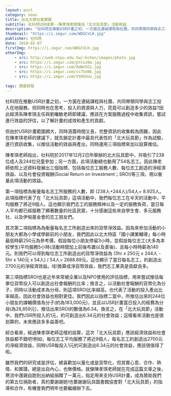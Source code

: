 ```yaml
---
layout: post
category: news
title: 台北大學社會實踐
subtitle: 社科院USR成果--陳孝琪老師推估「北大玩具節」活動效益
description: "社科院在推動USR計畫之初，一方面在連結課程與社團，共同帶領同學與志工投入在地服務，但同時也在思考，投入的資源與人力..."
thumbnail: "https://i.imgur.com/WDGCVLH.jpg"
publisher: 社科院
date: 2018-02-07
firstImg: https://i.imgur.com/WDGCVLH.jpg
otherImg:
    - src: http://web.ntpu.edu.tw/~hchen/images/photo.jpg
    - src: https://i.imgur.com/pYviz0m.jpg
    - src: https://i.imgur.com/9aWoSG1.jpg
    - src: https://i.imgur.com/cc7SnNE.jpg
    - src: https://i.imgur.com/VtHSSUu.jpg
    
tags: 調查研發
---
```


社科院在推動USR計畫之初，一方面在連結課程與社團，共同帶領同學與志工投入在地服務，但同時也在思考，投入的資源與人力，究竟可以創造多少的效益?因此經濟系陳孝琪主任與劉曦敏老師即建議，應該在方案服務過程中收集資訊，嘗試進行效益的評估，以了解計畫的成效和產生的貢獻。

但由於USR計畫範圍頗大，同時涵蓋時間又長，完整資訊的收集較為困難，因此在陳孝琪老師的建議下，就先鎖定計畫中最具代表性的「北大玩具節」作為試驗，進行資訊收集，以推估活動的效益與產出，同時運用三項指標來加以設算推估。

陳孝琪老師指出，社科院於2017年12月2日所舉辦的北大玩具節中，共吸引了238位成人及244位兒童參加；另一方面，此項活動總也動用了54名志工。因此陳老師依照上述資料發展出三個指標，包括每位志工服務人數、每位志工創造的淨經濟效益、以及社會投資報酬(Social Return on Investment；SROI)等三項，用以衡量此項活動的效益。

第一項指標為衡量每名志工所服務的人數，即 (238人+244人)/54人= 8.925人。此項指標代表了在「北大玩具節」這項活動中，我們每位志工在半天的活動中，平均服務了將近9個人。這也顯示我們志工的服務精神以及一定的服務負荷，當日每人平均都已經服務了顯著數量的社區民眾，十分感謝這些來自學生會、多元服務社、以及伊甸基金會的志工朋友們。

其次第二項指標為為衡量每名志工所創造出來的貨幣淨效益。因為來參加活動的小朋友大都為小學或學齡前的小朋友，我們因此以北大特區「國小課業輔導」每小時最低時薪250元為參考價，假設每位小朋友停留3小時，並假設每位志工(大多為本校學生)平均服務5小時(活動時間加上前後布置以及善後)、且每小時時薪為140元。則我們可以得到每位志工所創造出的貨幣淨效益為 (3hr x 250元 x 244人 - 5hr x 140元 x 54人) / 54人= 2688.89元。這也顯示了當日每名志工，約創造出2700元的淨經濟效益。哇!換算成淨貨幣效益，我們志工果真是貢獻良多。

第三項指標SROI也是近年來常被企業以及NPO使用的評估指標，用來嘗試推估每單位貨幣投入可以創造出社會報酬的比率；換言之，以活動社會報酬的貨幣化為分子，同時以活動成本為分母，則這項SROI比率越高，也代表了活動的投入產出比率越高，因此社會效益也相對更佳。我們因此以指標二當中，所推估出來的244位小朋友的課輔價值為分子(約為183,000元)，並且以USR計畫當日投入的經費為分母(為28,859元)，推估出來SROI的數值為6.34。換言之，在「北大玩具節」活動中，我們USR所投入的1元，約可創造出6.34元的社會效益；這樣看來活動也是很划算的，未來應該多多益善吧。

綜合看來，經過陳孝琪老師這樣的設算，這次「北大玩具節」應該經濟效益和社會效益都不錯吧!例如，每位志工平均服務了將近9個人，每名志工約創造出2700元的淨經濟效益，同時USR每投入1元約可創造出6.34元的社會效益，應該很值得了啦。

雖然我們的研究或是評估，總喜歡加以量化或是貨幣化，但其實心意、合作、熱情、和實踐，總是出自內心，也無價格。就像陳孝琪老師就在完成這篇文章之後，寒流中還親自跑到出納組捐贈了一萬元，指定用來支持USR計畫，成為贊助我們的第五位捐助者，真的要謝謝她!也要謝謝玩具圖書館協會對「北大玩具節」的指導和合作，有機會我們明年也要繼續辦下去。